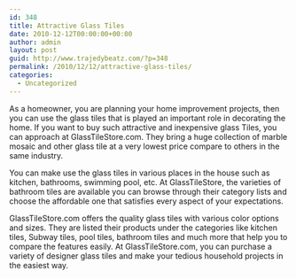 ```yaml
---
id: 348
title: Attractive Glass Tiles
date: 2010-12-12T00:00:00+00:00
author: admin
layout: post
guid: http://www.trajedybeatz.com/?p=348
permalink: /2010/12/12/attractive-glass-tiles/
categories:
  - Uncategorized
---
```

As a homeowner, you are planning your home improvement projects, then you can use the glass tiles that is played an important role in decorating the home. If you want to buy such attractive and inexpensive glass Tiles, you can approach at GlassTileStore.com. They bring a huge collection of marble mosaic and other glass tile at a very lowest price compare to others in the same industry.

You can make use the glass tiles in various places in the house such as kitchen, bathrooms, swimming pool, etc. At GlassTileStore, the varieties of bathroom tiles are available you can browse through their category lists and choose the affordable one that satisfies every aspect of your expectations.

GlassTileStore.com offers the quality glass tiles with various color options and sizes. They are listed their products under the categories like kitchen tiles, Subway tiles, pool tiles, bathroom tiles and much more that help you to compare the features easily. At GlassTileStore.com, you can purchase a variety of designer glass tiles and make your tedious household projects in the easiest way.